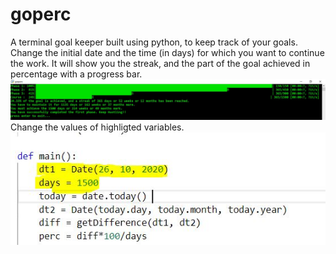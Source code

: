 # goperc
A terminal goal keeper built using python, to keep track of your goals.
Change the initial date and the time (in days) for which you want to continue the work.
It will show you the streak, and the part of the goal achieved in percentage with a progress bar.
![goperc_snap](https://raw.githubusercontent.com/Sh0onya/goperc/main/goperc_snap_2.JPG)
Change the values of highligted variables.
![code change](https://raw.githubusercontent.com/Sh0onya/goperc/main/code_change.JPG)
